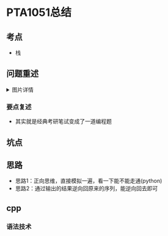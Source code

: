# PTA1051总结
## 考点
+ 栈


## 问题重述
<details><summary>图片详情</summary><img src="https://raw.githubusercontent.com/ednow/cloudimg/main/githubio/20210809231836.png" alt="找不到图片(Image not found)" onerror="this.onerror=null;this.src='https://gitee.com/ednow/cloudimg/raw/main/githubio/20210809231836.png';" /></details>

### 要点复述
+ 其实就是经典考研笔试变成了一道编程题


## 坑点

## 思路
+ 思路1：正向思维，直接模拟一遍，看一下能不能走通(python)
+ 思路2：通过输出的结果逆向回原来的序列，能逆向回去即可

## cpp


### 语法技术